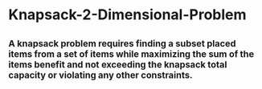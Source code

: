 # Knapsack-2-Dimensional-Problem
## <sub>A knapsack problem requires finding a subset placed items from a set of items while maximizing the sum of the items benefit and not exceeding the knapsack total capacity or violating any other constraints.<sub/>
